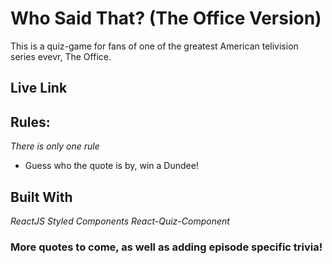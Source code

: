 # Who Said That? (The Office Version)

This is a quiz-game for fans of one of the greatest American telivision series evevr, The Office. 

## Live Link 


## Rules:
*There is only one rule* 

* Guess who the quote is by, win a Dundee!

## Built With
*ReactJS*
*Styled Components*
*React-Quiz-Component*



### More quotes to come, as well as adding episode specific trivia!
